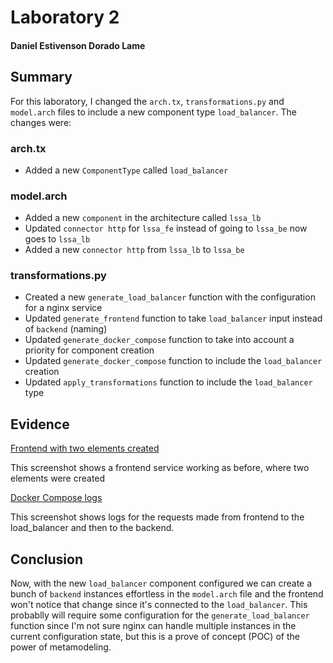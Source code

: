 # Laboratory 2
#### Daniel Estivenson Dorado Lame

## Summary
For this laboratory, I changed the `arch.tx`, `transformations.py` and `model.arch` files to include a new component type `load_balancer`. The changes were:

### arch.tx
- Added a new `ComponentType` called `load_balancer`

### model.arch
- Added a new `component` in the architecture called `lssa_lb`
- Updated `connector http` for `lssa_fe` instead of going to `lssa_be` now goes to `lssa_lb`
- Added a new `connector http` from `lssa_lb` to `lssa_be`

### transformations.py
- Created a new `generate_load_balancer` function with the configuration for a nginx service
- Updated `generate_frontend` function to take `load_balancer` input instead of `backend` (naming)
- Updated `generate_docker_compose` function to take into account a priority for component creation 
- Updated `generate_docker_compose` function to include the `load_balancer` creation
- Updated `apply_transformations` function to include the `load_balancer` type


## Evidence
[Frontend with two elements created](images/fe.png)

This screenshot shows a frontend service working as before, where two elements were created


[Docker Compose logs](images/dc.png)

This screenshot shows logs for the requests made from frontend to the load_balancer and then to the backend.


## Conclusion
Now, with the new `load_balancer` component configured we can create a bunch of `backend` instances effortless in the `model.arch` file and the frontend won't notice that change since it's connected to the `load_balancer`. This probablly will require some configuration for the `generate_load_balancer` function since I'm not sure nginx can handle multiple instances in the current configuration state, but this is a prove of concept (POC) of the power of metamodeling.
